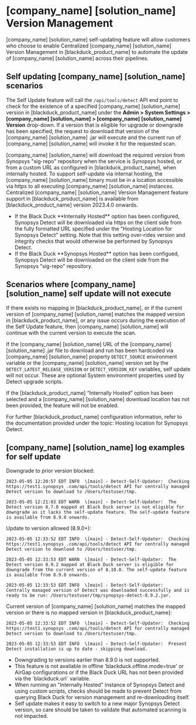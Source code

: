 # [company_name] [solution_name] Version Management

[company_name] [solution_name] self-updating feature will allow customers who choose to enable Centralized [company_name] [solution_name] Version Management in [blackduck_product_name] to automate the update of [company_name] [solution_name] across their pipelines.

## Self updating [company_name] [solution_name] scenarios

The Self Update feature will call the `/api/tools/detect` API end point to check for the existence of a specified [company_name] [solution_name] version in [blackduck_product_name] under the **Admin > System Settings > [company_name] [solution_name] > [company_name] [solution_name] Version** drop-down. If a version that is eligible for upgrade or downgrade has been specified, the request to download that version of the [company_name] [solution_name] .jar will execute and the current run of [company_name] [solution_name] will invoke it for the requested scan. 

[company_name] [solution_name] will download the required version from Synopsys "sig-repo" repository when the service is Synopsys hosted, or from a custom URL as configured in [blackduck_product_name], when internally hosted. To support self-update via internal hosting, the [company_name] [solution_name] binary must be in a location accessible via https to all executing [company_name] [solution_name] instances.   
Centralized [company_name] [solution_name] Version Management feature support in [blackduck_product_name] is available from [blackduck_product_name] version 2023.4.0 onwards.

<!-- Variables do not resolve when in a note format hence the hardcoding below -->
<note type="information">
<ul>
<li>
If the Black Duck **Internally Hosted** option has been configured, Synopsys Detect will be downloaded via https on the client side from the fully formatted URL specified under the "Hosting Location for Synopsys Detect" setting. Note that this setting over-rides version and integrity checks that would otherwise be performed by Synopsys Detect.
<li>
If the Black Duck **Synopsys Hosted** option has been configued, Synopsys Detect will be downloaded on the client side from the Synopsys "sig-repo" repository.
</li>
</ul>
</note>

## Scenarios where [company_name] [solution_name] self update will not execute

If there exists no mapping in [blackduck_product_name], or if the current version of [company_name] [solution_name] matches the mapped version in [blackduck_product_name], or any issue occurs during the execution of the Self Update feature, then [company_name] [solution_name] will continue with the current version to execute the scan.

If the [company_name] [solution_name] URL of the [company_name] [solution_name] .jar file to download and run has been hardcoded via [company_name] [solution_name] property `DETECT_SOURCE` environment variable or the [company_name] [solution_name] version set by the `DETECT_LATEST_RELEASE_VERSION` or `DETECT_VERSION_KEY` variables, self update will not occur. These are optional System environment properties used by Detect upgrade scripts.

If the [blackduck_product_name] “Internally Hosted” option has been selected and a [company_name] [solution_name] download location has not been provided, the feature will not be enabled.

For further [blackduck_product_name] configuration information, refer to the documentation provided under the topic:
<xref href="DetectLocation.dita" scope="peer"> Hosting location for Synopsys Detect.
<data name="facets" value="pubname=bd-hub"/>

## [company_name] [solution_name] log examples for self update

Downgrade to prior version blocked:  

``` 
2023-05-05 12:20:57 EDT INFO  \[main] - Detect-Self-Updater:  Checking https://test1.synopsys‎ .com/api/tools/detect API for centrally managed Detect version to download to /Users/testuser/tmp.   

2023-05-05 12:21:03 EDT WARN  \[main] - Detect-Self-Updater:  The Detect version 8.7.0 mapped at Black Duck server is not eligible for downgrade as it lacks the self-update feature. The self-update feature is available from 8.9.0 onwards.
```

Update to version allowed (8.9.0+):   

```
2023-05-05 12:33:52 EDT INFO  \[main] - Detect-Self-Updater:  Checking https://test1.synopsys‎ .com/api/tools/detect API for centrally managed Detect version to download to /Users/testuser/tmp.  

2023-05-05 12:33:53 EDT WARN  \[main] - Detect-Self-Updater:  The Detect version 8.9.2 mapped at Black Duck server is eligible for downgrade from the current version of 8.10.0. The self-update feature is available from 8.9.0 onwards.

2023-05-05 12:33:53 EDT INFO  \[main] - Detect-Self-Updater:  Centrally managed version of Detect was downloaded successfully and is ready to be run: /Users/testuser/tmp/synopsys-detect-8.9.2.jar.
```

Current version of [company_name] [solution_name] matches the mapped version or there is no mapped version in [blackduck_product_name]:   

```
2023-05-05 12:33:52 EDT INFO  \[main] - Detect-Self-Updater:  Checking https://test1.synopsys‎ .com/api/tools/detect API for centrally managed Detect version to download to /Users/testuser/tmp.  

2023-05-05 12:33:53 EDT INFO  \[main] - Detect-Self-Updater:  Present Detect installation is up to date - skipping download.
```
<!-- Variables do not resolve when in a note format hence the hardcoding below -->
<note type="important">
<ul>
<li>
Downgrading to versions earlier than 8.9.0 is not supported. 
</li>
<li>  
This feature is not available in offline 'blackduck.offline.mode=true' or AirGap configurations or if the Black Duck URL has not been provided via the `blackduck.url` variable.
<li>
When running an "Internally Hosted" instance of Synopsys Detect and using custom scripts, checks should be made to prevent Detect from querying Black Duck for version management and re-downloading itself.
<li>
Self update makes it easy to switch to a new major Synopsys Detect version, so care should be taken to validate that automated scanning is not impacted.
</li>
</ul>
</note>

